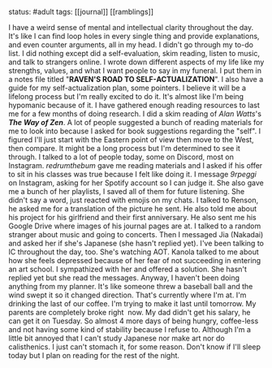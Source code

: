 status: #adult 
tags: [[journal]] [[ramblings]]

I have a weird sense of mental and intellectual clarity throughout the day. It's like I can find loop holes in every single thing and provide explanations, and even counter arguments, all in my head. I didn't go through my to-do list. I did nothing except did a self-evaluation, skim reading, listen to music, and talk to strangers online. I wrote down different aspects of my life like my strengths, values, and what I want people to say in my funeral. I put them in a notes file titled "**RAVEN'S ROAD TO SELF-ACTUALIZATION**". I also have a guide for my self-actualization plan, some pointers. I believe it will be a lifelong process but I'm really excited to do it. It's almost like I'm being hypomanic because of it. I have gathered enough reading resources to last me for a few months of doing research. I did a skim reading of *Alan Watts*'s ***The Way of Zen***. A lot of people suggested a bunch of reading materials for me to look into because I asked for book suggestions regarding the "self". I figured I'll just start with the Eastern point of view then move to the West, then compare. It might be a long process but I'm determined to see it through. I talked to a lot of people today, some on Discord, most on Instagram. *redrumthebum* gave me reading materials and I asked if his offer to sit in his classes was true because I felt like doing it. I message *9rpeggi* on Instagram, asking for her Spotify account so I can judge it. She also gave me a bunch of her playlists, I saved all of them for future listening. She didn't say a word, just reacted with emojis on my chats. I talked to Renson, he asked me for a translation of the picture he sent. He also told me about his project for his girlfriend and their first anniversary. He also sent me his Google Drive where images of his journal pages are at. I talked to a random stranger about music and going to concerts. Then I messaged Jia (Nakadai) and asked her if she's Japanese (she hasn't replied yet). I've been talking to IC throughout the day, too. She's watching AOT. Kanola talked to me about how she feels depressed because of her fear of not succeeding in entering an art school. I sympathized with her and offered a solution. She hasn't replied yet but she read the messages. Anyway, I haven't been doing anything from my planner. It's like someone threw a baseball ball and the wind swept it so it changed direction. That's currently where I'm at. I'm drinking the last of our coffee. I'm trying to make it last until tomorrow. My parents are completely broke right  now. My dad didn't get his salary, he can get it on Tuesday. So almost 4 more days of being hungry, coffee-less and not having some kind of stability because I refuse to. Although I'm a little bit annoyed that I can't study Japanese nor make art nor do calisthenics. I just can't stomach it, for some reason. Don't know if I'll sleep today but I plan on reading for the rest of the night.